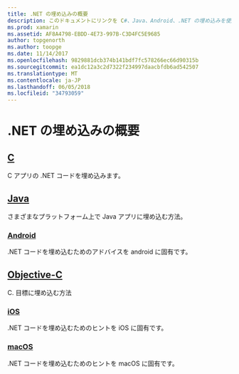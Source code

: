 ```yaml
---
title: .NET の埋め込みの概要
description: このドキュメントにリンクを C#、Java、Android、.NET の埋め込みを使用する方法を説明するさまざまなガイド OBJECTIVE-C、iOS、および macOS プロジェクト。
ms.prod: xamarin
ms.assetid: AF8A4798-EBDD-4E73-997B-C3D4FC5E9685
author: topgenorth
ms.author: toopge
ms.date: 11/14/2017
ms.openlocfilehash: 9829881dcb374b141bdf7fc578266ec66d90315b
ms.sourcegitcommit: ea1dc12a3c2d7322f234997daacbfdb6ad542507
ms.translationtype: MT
ms.contentlocale: ja-JP
ms.lasthandoff: 06/05/2018
ms.locfileid: "34793059"
---
```

# <a name="getting-started-with-net-embedding"></a>.NET の埋め込みの概要

## <a name="ccmd"></a>[C](c.md)

C アプリの .NET コードを埋め込みます。

## <a name="javajavaindexmd"></a>[Java](java/index.md)

さまざまなプラットフォーム上で Java アプリに埋め込む方法。

### <a name="androidjavaandroidmd"></a>[Android](java/android.md)

.NET コードを埋め込むためのアドバイスを android に固有です。

## <a name="objective-cobjective-cindexmd"></a>[Objective-C](objective-c/index.md)

C. 目標に埋め込む方法

### <a name="iosobjective-ciosmd"></a>[iOS](objective-c/ios.md)

.NET コードを埋め込むためのヒントを iOS に固有です。

### <a name="macosobjective-cmacosmd"></a>[macOS](objective-c/macos.md)

.NET コードを埋め込むためのヒントを macOS に固有です。
